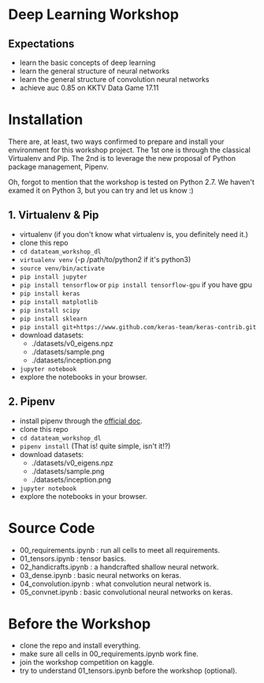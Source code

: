 # Deep Learning Workshop

## Expectations

- learn the basic concepts of deep learning
- learn the general structure of neural networks
- learn the general structure of convolution neural networks
- achieve auc 0.85 on KKTV Data Game 17.11


# Installation

There are, at least, two ways confirmed to prepare and install your environment
for this workshop project. The 1st one is through the classical Virtualenv and Pip.
The 2nd is to leverage the new proposal of Python package management, Pipenv.

Oh, forgot to mention that the workshop is tested on Python 2.7.
We haven't examed it on Python 3, but you can try and let us know :)

## 1. Virtualenv & Pip

* virtualenv (if you don't know what virtualenv is, you definitely need it.)
* clone this repo
* `cd datateam_workshop_dl`
* `virtualenv venv` (-p /path/to/python2 if it's python3)
* `source venv/bin/activate`
* `pip install jupyter`
* `pip install tensorflow` or `pip install tensorflow-gpu` if you have gpu
* `pip install keras`
* `pip install matplotlib`
* `pip install scipy`
* `pip install sklearn`
* `pip install git+https://www.github.com/keras-team/keras-contrib.git`
* download datasets:
  - ./datasets/v0_eigens.npz
  - ./datasets/sample.png
  - ./datasets/inception.png
* `jupyter notebook`
* explore the notebooks in your browser.

## 2. Pipenv

* install pipenv through the [official doc](https://docs.pipenv.org/install/).
* clone this repo
* `cd datateam_workshop_dl`
* `pipenv install` (That is! quite simple, isn't it!?)
* download datasets:
  - ./datasets/v0_eigens.npz
  - ./datasets/sample.png
  - ./datasets/inception.png
* `jupyter notebook`
* explore the notebooks in your browser.


# Source Code

- 00_requirements.ipynb : run all cells to meet all requirements.
- 01_tensors.ipynb : tensor basics.
- 02_handicrafts.ipynb : a handcrafted shallow neural network.
- 03_dense.ipynb : basic neural networks on keras.
- 04_convolution.ipynb : what convolution neural network is.
- 05_convnet.ipynb : basic convolutional neural networks on keras.


# Before the Workshop

- clone the repo and install everything.
- make sure all cells in 00_requirements.ipynb work fine.
- join the workshop competition on kaggle.
- try to understand 01_tensors.ipynb before the workshop (optional).
